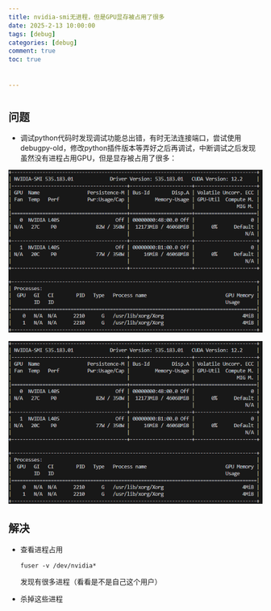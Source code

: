 ```yaml
---
title: nvidia-smi无进程，但是GPU显存被占用了很多
date: 2025-2-13 10:00:00
tags: [debug]
categories: [debug]
comment: true
toc: true


---
```


#

<!--more-->

## 问题

- 调试python代码时发现调试功能总出错，有时无法连接端口，尝试使用debugpy-old，修改python插件版本等弄好之后再调试，中断调试之后发现虽然没有进程占用GPU，但是显存被占用了很多：

![](../../../themes/yilia/source/img/debug/nvidia-smi/1.png)

![](img/debug/nvidia-smi/1.png)



## 解决

- 查看进程占用

  ```shell
  fuser -v /dev/nvidia*
  ```

  发现有很多进程（看看是不是自己这个用户）

- 杀掉这些进程

  

  

  